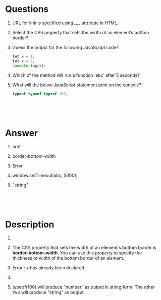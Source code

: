 # Questions

1. URL for link is specified using \_\_\_ attribute in HTML.

2. Select the CSS property that sets the width of an element’s bottom border?

3. Guess the output for the following JavaScript code?

   ```js
   let x = 1;
   let x = 2;
   console.log(x);
   ```

4. Which of the method will run a function 'abc' after 5 seconds?

5. What will the below JavaScript statement print on the console?

   ```js
   typeof typeof typeof 100;
   ```

&nbsp;

&nbsp;

# Answer

1. href

2. border-bottom-width

3. Error

4. window.setTimeout(abc, 5000);

5. "string"

&nbsp;

&nbsp;

# Description

1.

2. The CSS property that sets the width of an element's bottom border is **border-bottom-width**. You can use this property to specify the thickness or width of the bottom border of an element.

3. Error : x has already been declared

4.

5. typeof(100) will produce "number" as output in string form. The other two will produce "string" as output.

&nbsp;
